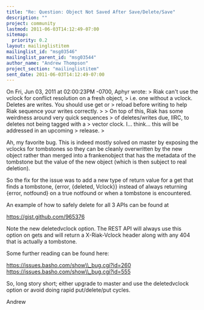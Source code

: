 ```yaml
---
title: "Re: Question: Object Not Saved After Save/Delete/Save"
description: ""
project: community
lastmod: 2011-06-03T14:12:49-07:00
sitemap:
  priority: 0.2
layout: mailinglistitem
mailinglist_id: "msg03546"
mailinglist_parent_id: "msg03544"
author_name: "Andrew Thompson"
project_section: "mailinglistitem"
sent_date: 2011-06-03T14:12:49-07:00
---
```



On Fri, Jun 03, 2011 at 02:00:23PM -0700, Aphyr wrote:
&gt; Riak can't use the vclock for conflict resolution on a fresh object,
&gt; i.e. one without a vclock. Deletes are writes. You should use get or
&gt; reload before writing to help Riak sequence your writes correctly.
&gt; 
&gt; On top of this, Riak has some weirdness around very quick sequences
&gt; of deletes/writes due, IIRC, to deletes not being tagged with a
&gt; vector clock. I... think... this will be addressed in an upcoming
&gt; release.
&gt; 

Ah, my favorite bug. This is indeed mostly solved on master by exposing
the vclocks for tombstones so they can be cleanly overwritten by the new
object rather than merged into a frankenobject that has the metadata of
the tombstone but the value of the new object (which is then subject to
real deletion).

So the fix for the issue was to add a new type of return value for a get
that finds a tombstone, {error, {deleted, Vclock}} instead of always
returning {error, notfound} on a true notfound or when a tombstone is
encountered.

An example of how to safely delete for all 3 APIs can be found at

https://gist.github.com/965376

Note the new deletedvclock option. The REST API will always use this
option on gets and will return a X-Riak-Vclock header along with any 404
that is actually a tombstone.

Some further reading can be found here:

https://issues.basho.com/show\\_bug.cgi?id=260
https://issues.basho.com/show\\_bug.cgi?id=555

So, long story short; either upgrade to master and use the deletedvclock
option or avoid doing rapid put/delete/put cycles.

Andrew

